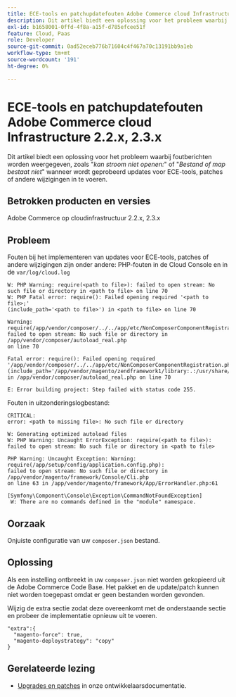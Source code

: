 ```yaml
---
title: ECE-tools en patchupdatefouten Adobe Commerce cloud Infrastructure 2.2.x, 2.3.x
description: Dit artikel biedt een oplossing voor het probleem waarbij foutberichten worden weergegeven zoals "*kan de stream niet openen:*" of "*Dit bestand of deze map is niet beschikbaar*" wanneer u probeert updates te implementeren naar ECE-gereedschappen, patches of andere wijzigingen.
exl-id: b1658001-0ffd-4f8a-a15f-d785efcee51f
feature: Cloud, Paas
role: Developer
source-git-commit: 0ad52eceb776b71604c4f467a70c13191bb9a1eb
workflow-type: tm+mt
source-wordcount: '191'
ht-degree: 0%

---
```


# ECE-tools en patchupdatefouten Adobe Commerce cloud Infrastructure 2.2.x, 2.3.x

Dit artikel biedt een oplossing voor het probleem waarbij foutberichten worden weergegeven, zoals &quot;*kan stroom niet openen:*&quot; of &quot;*Bestand of map bestaat niet*&quot; wanneer wordt geprobeerd updates voor ECE-tools, patches of andere wijzigingen in te voeren.

## Betrokken producten en versies

Adobe Commerce op cloudinfrastructuur 2.2.x, 2.3.x

## Probleem

Fouten bij het implementeren van updates voor ECE-tools, patches of andere wijzigingen zijn onder andere: PHP-fouten in de Cloud Console en in de `var/log/cloud.log`

```
W: PHP Warning: require(<path to file>): failed to open stream: No such file or directory in <path to file> on line 70
W: PHP Fatal error: require(): Failed opening required '<path to file>;'
(include_path='<path to file>') in <path to file> on line 70

Warning: require(/app/vendor/composer/../../app/etc/NonComposerComponentRegistration.php):
failed to open stream: No such file or directory in /app/vendor/composer/autoload_real.php
on line 70

Fatal error: require(): Failed opening required '/app/vendor/composer/../../app/etc/NonComposerComponentRegistration.php'
(include_path='/app/vendor/magento/zendframework1/library:.:/usr/share/php')
in /app/vendor/composer/autoload_real.php on line 70

E: Error building project: Step failed with status code 255.
```

Fouten in uitzonderingslogbestand:

```
CRITICAL:
error: <path to missing file>: No such file or directory
```

```
W: Generating optimized autoload files
W: PHP Warning: Uncaught ErrorException: require(<path to file>):
failed to open stream: No such file or directory in <path to file>
```

```
PHP Warning: Uncaught Exception: Warning: require(/app/setup/config/application.config.php):
failed to open stream: No such file or directory in /app/vendor/magento/framework/Console/Cli.php
on line 63 in /app/vendor/magento/framework/App/ErrorHandler.php:61
```

```
[Symfony\Component\Console\Exception\CommandNotFoundException]
 W: There are no commands defined in the "module" namespace.
```

## Oorzaak

Onjuiste configuratie van uw `composer.json` bestand.

## Oplossing

Als een instelling ontbreekt in uw `composer.json` niet worden gekopieerd uit de Adobe Commerce Code Base. Het pakket en de update/patch kunnen niet worden toegepast omdat er geen bestanden worden gevonden.

Wijzig de extra sectie zodat deze overeenkomt met de onderstaande sectie en probeer de implementatie opnieuw uit te voeren.

```
"extra":{
  "magento-force": true,
  "magento-deploystrategy": "copy"
}
```

## Gerelateerde lezing

* [Upgrades en patches](https://devdocs.magento.com/guides/v2.3/cloud/project/project-upgrade-parent.html?itm_source=devdocs&amp;itm_medium=search_page&amp;itm_campaign=federated_search&amp;itm_term=update%20ece%20tools) in onze ontwikkelaarsdocumentatie.
